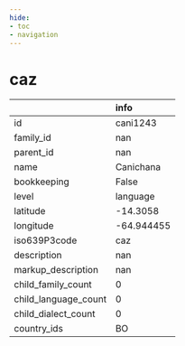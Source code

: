```yaml
---
hide:
- toc
- navigation
---
```

# caz
|                      | info       |
|:---------------------|:-----------|
| id                   | cani1243   |
| family_id            | nan        |
| parent_id            | nan        |
| name                 | Canichana  |
| bookkeeping          | False      |
| level                | language   |
| latitude             | -14.3058   |
| longitude            | -64.944455 |
| iso639P3code         | caz        |
| description          | nan        |
| markup_description   | nan        |
| child_family_count   | 0          |
| child_language_count | 0          |
| child_dialect_count  | 0          |
| country_ids          | BO         |